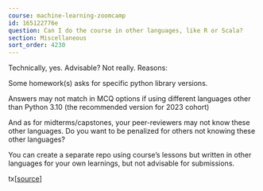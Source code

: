 ```yaml
---
course: machine-learning-zoomcamp
id: 165122776e
question: Can I do the course in other languages, like R or Scala?
section: Miscellaneous
sort_order: 4230
---
```


Technically, yes. Advisable? Not really. Reasons:

Some homework(s) asks for specific python library versions.

Answers may not match in MCQ options if using different languages other than Python 3.10 (the recommended version for 2023 cohort)

And as for midterms/capstones, your peer-reviewers may not know these other languages. Do you want to be penalized for others not knowing these other languages?

You can create a separate repo using course’s lessons but written in other languages for your own learnings, but not advisable for submissions.

tx[[source](https://datatalks-club.slack.com/archives/C0288NJ5XSA/p1694531885396789)]

